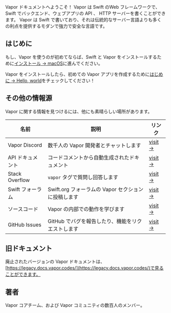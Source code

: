 Vapor ドキュメントへようこそ！ Vapor は Swift のWeb フレームワークで、 Swift でバックエンド、ウェブアプリの API 、 HTTP サーバーを書くことができます。 Vapor は Swift で書いており、それは伝統的なサーバー言語よりも多くの利点を提供するモダンで強力で安全な言語です。

## はじめに

もし、Vapor を使うのが初めてならば、Swift と Vapor をインストールするために[インストール → macOS](install/macos.ja.md)に進んでください。

Vapor をインストールしたら、初めての Vapor アプリを作成するために[はじめに → Hello, world](getting-started/hello-world.ja.md)をチェックしてください！


## その他の情報源

Vapor に関する情報を見つけるには、他にも素晴らしい場所があります。

| 名前           | 説明                                      | リンク                                                              |
|----------------|--------------------------------------------------|-------------------------------------------------------------------|
| Vapor Discord  | 数千人の Vapor 開発者とチャットします         | [visit &rarr;](https://vapor.team)                                |
| API ドキュメント       | コードコメントから自動生成されたドキュメント | [visit &rarr;](https://api.vapor.codes)                           |
| Stack Overflow | `vapor` タグで質問し回答します   | [visit &rarr;](https://stackoverflow.com/questions/tagged/vapor)  |
| Swift フォーラム   | Swift.org フォーラムの Vapor セクションに投稿します | [visit &rarr;](https://forums.swift.org/c/related-projects/vapor) |
| ソースコード    | Vapor の内部での動作を学びます            | [visit &rarr;](https://github.com/vapor/vapor)                    |
| GitHub Issues  | GitHub でバグを報告したり、機能をリクエストします       | [visit &rarr;](https://github.com/vapor/vapor/issues)             |

## 旧ドキュメント

廃止されたバージョンの Vapor ドキュメントは、[https://legacy.docs.vapor.codes/](https://legacy.docs.vapor.codes/)で見ることができます。

## 著者

Vapor コアチーム、および Vapor コミュニティの数百人のメンバー。
